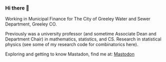 ### Hi there 👋

<!--
**virgilpierce/virgilpierce** is a ✨ _special_ ✨ repository because its `README.md` (this file) appears on your GitHub profile.

Here are some ideas to get you started:

- 🔭 I’m currently working on ...
- 🌱 I’m currently learning ...
- 👯 I’m looking to collaborate on ...
- 🤔 I’m looking for help with ...
- 💬 Ask me about ...
- 📫 How to reach me: ...
- 😄 Pronouns: ...
- ⚡ Fun fact: ...
-->

Working in Municipal Finance for The City of Greeley Water and Sewer Department, Greeley CO.

Previously was a university professor (and sometime Associate Dean and Department Chair) in mathematics, statistics, and CS. Research in statistical physics (see some of my research code for combinatorics here). 

Exploring and getting to know Mastadon, find me at: <a rel="me" href="https://nerdculture.de/@virgilpierce">Mastodon</a>
